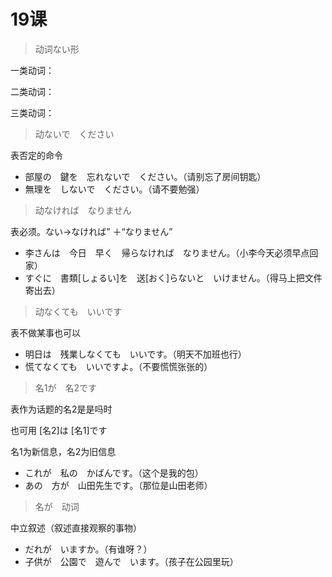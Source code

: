 # 19课

> 动词ない形

一类动词：

二类动词：

三类动词：



> 动ないで　ください

表否定的命令

- 部屋の　鍵を　忘れないで　ください。（请别忘了房间钥匙）
- 無理を　しないで　ください。（请不要勉强）



> 动なければ　なりません

表必须。ない→なければ” ＋“なりません”

- 李さんは　今日　早く　帰らなければ　なりません。（小李今天必须早点回家）
- すぐに　書類[しょるい]を　送[おく]らないと　いけません。（得马上把文件寄出去）



> 动なくても　いいです

表不做某事也可以

- 明日は　残業しなくても　いいです。（明天不加班也行）
- 慌てなくても　いいですよ。（不要慌慌张张的）



> 名1が　名2です

表作为话题的名2是是吗时

也可用 [名2]は [名1]です

名1为新信息，名2为旧信息

- これが　私の　かばんです。（这个是我的包）
- あの　方が　山田先生です。（那位是山田老师）



> 名が　动词

中立叙述（叙述直接观察的事物）

- だれが　いますか。（有谁呀？）
- 子供が　公園で　遊んで　います。（孩子在公园里玩）
